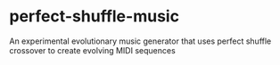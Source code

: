 # perfect-shuffle-music
An experimental evolutionary music generator that uses perfect shuffle crossover to create evolving MIDI sequences
